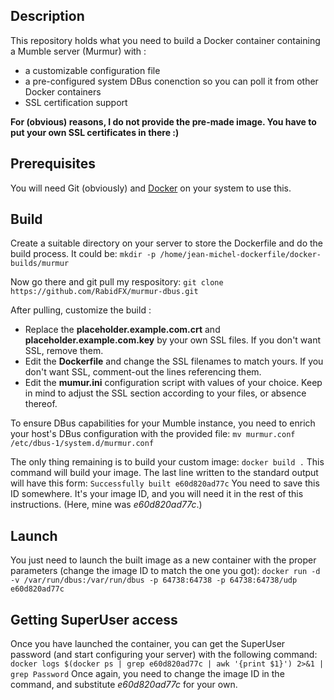 ## Description
This repository holds what you need to build a Docker container containing a Mumble server (Murmur) with :

- a customizable configuration file
- a pre-configured system DBus conenction so you can poll it from other Docker containers
- SSL certification support

**For (obvious) reasons, I do not provide the pre-made image. You have to put your own SSL certificates in there :)**

## Prerequisites

You will need Git (obviously) and [Docker](https://www.docker.com/ "Docker homepage") on your system to use this.

## Build
Create a suitable directory on your server to store the Dockerfile and do the build process. It could be:
`mkdir -p /home/jean-michel-dockerfile/docker-builds/murmur`

Now go there and git pull my respository:
`git clone https://github.com/RabidFX/murmur-dbus.git`

After pulling, customize the build :

- Replace the **placeholder.example.com.crt** and **placeholder.example.com.key** by your own SSL files. If you don't want SSL, remove them.
- Edit the **Dockerfile** and change the SSL filenames to match yours. If you don't want SSL, comment-out the lines referencing them.
- Edit the **mumur.ini** configuration script with values of your choice. Keep in mind to adjust the SSL section according to your files, or absence thereof. 

To ensure DBus capabilities for your Mumble instance, you need to enrich your host's DBus configuration with the provided file:
`mv murmur.conf /etc/dbus-1/system.d/murmur.conf`

The only thing remaining is to build your custom image:
`docker build .`
This command will build your image. The last line written to the standard output will have this form:
`Successfully built e60d820ad77c`
You need to save this ID somewhere. It's your image ID, and you will need it in the rest of this instructions. (Here, mine was *e60d820ad77c*.)

## Launch
You just need to launch the built image as a new container with the proper parameters (change the image ID to match the one you got):
`docker run -d -v /var/run/dbus:/var/run/dbus -p 64738:64738 -p 64738:64738/udp e60d820ad77c`

## Getting SuperUser access
Once you have launched the container, you can get the SuperUser password (and start configuring your server) with the following command:
`docker logs $(docker ps | grep e60d820ad77c | awk '{print $1}') 2>&1 | grep Password`
Once again, you need to change the image ID in the command, and substitute *e60d820ad77c* for your own.
